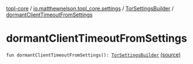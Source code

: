 [topl-core](../../index.md) / [io.matthewnelson.topl_core.settings](../index.md) / [TorSettingsBuilder](index.md) / [dormantClientTimeoutFromSettings](./dormant-client-timeout-from-settings.md)

# dormantClientTimeoutFromSettings

`fun dormantClientTimeoutFromSettings(): `[`TorSettingsBuilder`](index.md) [(source)](https://github.com/05nelsonm/TorOnionProxyLibrary-Android/blob/master/topl-core/src/main/java/io/matthewnelson/topl_core/settings/TorSettingsBuilder.kt#L357)